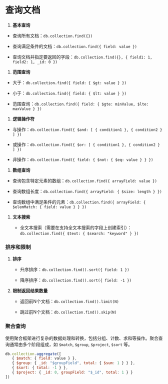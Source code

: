 # 查询文档

1. **基本查询**

- 查询所有文档：`db.collection.find({})`

- 查询满足条件的文档：`db.collection.find({ field: value })`

- 查询文档并指定要返回的字段：`db.collection.find({}, { field1: 1, field2: 1, _id: 0 })`

1. **范围查询**

- 大于：`db.collection.find({ field: { $gt: value } })`

- 小于：`db.collection.find({ field: { $lt: value } })`

- 范围查询：`db.collection.find({ field: { $gte: minValue, $lte: maxValue } })`

1. **逻辑操作符**

- 与操作：`db.collection.find({ $and: [ { condition1 }, { condition2 } ] })`

- 或操作：`db.collection.find({ $or: [ { condition1 }, { condition2 } ] })`

- 非操作：`db.collection.find({ field: { $not: { $eq: value } } })`

1. **数组查询**

- 查询包含特定元素的数组：`db.collection.find({ arrayField: value })`

- 查询数组长度：`db.collection.find({ arrayField: { $size: length } })`

- 查询数组中满足条件的元素：`db.collection.find({ arrayField: { $elemMatch: { field: value } } })`

1. **文本搜索**

   - 全文本搜索（需要在支持全文本搜索的字段上创建索引）：`db.collection.find({ $text: { $search: "keyword" } })`

### 排序和限制

1. **排序**

   - 升序排序：`db.collection.find().sort({ field: 1 })`

   - 降序排序：`db.collection.find().sort({ field: -1 })`

2. **限制返回结果数量**

   - 返回前N个文档：`db.collection.find().limit(N)`

   - 跳过前N个文档：`db.collection.find().skip(N)`

### 聚合查询

使用聚合框架进行复杂的数据处理和转换，包括分组、计数、求和等操作。聚合查询通常由多个阶段组成，如 `$match`, `$group`, `$project`, `$sort` 等。

```JavaScript
db.collection.aggregate([
   { $match: { field: value } },
   { $group: { _id: "$groupField", total: { $sum: 1 } } },
   { $sort: { total: -1 } },
   { $project: { _id: 0, groupField: "$_id", total: 1 } }
])
```
